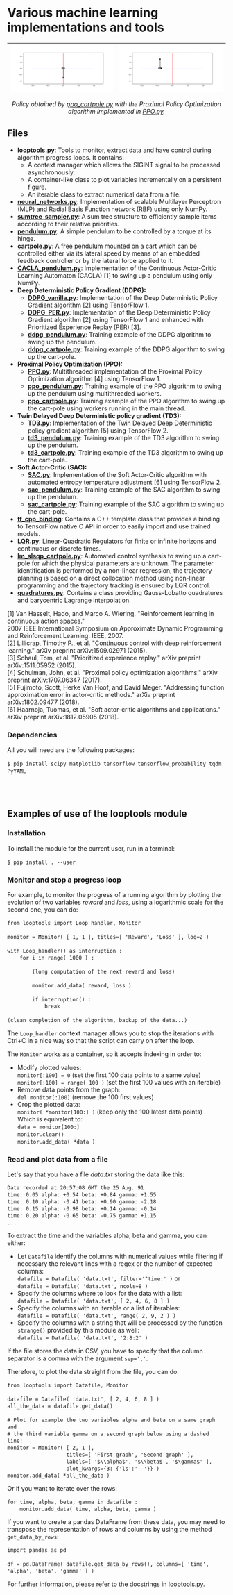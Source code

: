 # Various machine learning implementations and tools

![](cartpole_ppo_1.gif?raw=true "Starting from the same initial position it has been trained with") | ![](cartpole_ppo_2.gif?raw=true "Starting from a different position than the training one")
:-:|:-:

<p align="center"><i>Policy obtained by <a href="ppo_cartpole.py">ppo_cartpole.py</a> with the Proximal Policy Optimization algorithm implemented in <a href="PPO.py">PPO.py</a>.</i></p>


## Files

- [**looptools.py**](looptools.py): Tools to monitor, extract data and have control during algorithm progress loops. It contains:
	- A context manager which allows the SIGINT signal to be processed asynchronously.
	- A container-like class to plot variables incrementally on a persistent figure.
	- An iterable class to extract numerical data from a file.
- [**neural_networks.py**](neural_networks.py): Implementation of scalable Multilayer Perceptron (MLP) and Radial Basis Function network (RBF) using only NumPy.
- [**sumtree_sampler.py**](sumtree_sampler.py): A sum tree structure to efficiently sample items according to their relative priorities.
- [**pendulum.py**](pendulum.py): A simple pendulum to be controlled by a torque at its hinge.
- [**cartpole.py**](cartpole.py): A free pendulum mounted on a cart which can be controlled either via its lateral speed by means of an embedded feedback controller or by the lateral force applied to it.
- [**CACLA_pendulum.py**](CACLA_pendulum.py): Implementation of the Continuous Actor-Critic Learning Automaton (CACLA) [1] to swing up a pendulum using only NumPy.
- **Deep Deterministic Policy Gradient (DDPG):**
	- [**DDPG_vanilla.py**](DDPG_vanilla.py): Implementation of the Deep Deterministic Policy Gradient algorithm [2] using TensorFlow 1.
	- [**DDPG_PER.py**](DDPG_PER.py): Implementation of the Deep Deterministic Policy Gradient algorithm [2] using TensorFlow 1 and enhanced with Prioritized Experience Replay (PER) [3].
	- [**ddpg_pendulum.py**](ddpg_pendulum.py): Training example of the DDPG algorithm to swing up the pendulum.
	- [**ddpg_cartpole.py**](ddpg_cartpole.py): Training example of the DDPG algorithm to swing up the cart-pole.
- **Proximal Policy Optimization (PPO):**
	- [**PPO.py**](PPO.py): Multithreaded implementation of the Proximal Policy Optimization algorithm [4] using TensorFlow 1.
	- [**ppo_pendulum.py**](ppo_pendulum.py): Training example of the PPO algorithm to swing up the pendulum using multithreaded workers.
	- [**ppo_cartpole.py**](ppo_cartpole.py): Training example of the PPO algorithm to swing up the cart-pole using workers running in the main thread.
- **Twin Delayed Deep Deterministic policy gradient (TD3):**
	- [**TD3.py**](TD3.py): Implementation of the Twin Delayed Deep Deterministic policy gradient algorithm [5] using TensorFlow 2.
	- [**td3_pendulum.py**](td3_pendulum.py): Training example of the TD3 algorithm to swing up the pendulum.
	- [**td3_cartpole.py**](td3_cartpole.py): Training example of the TD3 algorithm to swing up the cart-pole.
- **Soft Actor-Critic (SAC):**
	- [**SAC.py**](SAC.py): Implementation of the Soft Actor-Critic algorithm with automated entropy temperature adjustment [6] using TensorFlow 2.
	- [**sac_pendulum.py**](sac_pendulum.py): Training example of the SAC algorithm to swing up the pendulum.
	- [**sac_cartpole.py**](sac_cartpole.py): Training example of the SAC algorithm to swing up the cart-pole.
- [**tf_cpp_binding**](tf_cpp_binding): Contains a C++ template class that provides a binding to TensorFlow native C API in order to easily import and use trained models.
- [**LQR.py**](LQR.py): Linear-Quadratic Regulators for finite or infinite horizons and continuous or discrete times.
- [**lm_slsqp_cartpole.py**](lm_slsqp_cartpole.py): Automated control synthesis to swing up a cart-pole for which the physical parameters are unknown. The parameter identification is performed by a non-linear regression, the trajectory planning is based on a direct collocation method using non-linear programming and the trajectory tracking is ensured by LQR control.
- [**quadratures.py**](quadratures.py): Contains a class providing Gauss-Lobatto quadratures and barycentric Lagrange interpolation.

[1] Van Hasselt, Hado, and Marco A. Wiering. "Reinforcement learning in continuous action spaces."<br />
    2007 IEEE International Symposium on Approximate Dynamic Programming and Reinforcement Learning. IEEE, 2007.<br />
[2] Lillicrap, Timothy P., et al. "Continuous control with deep reinforcement learning." arXiv preprint arXiv:1509.02971 (2015).<br />
[3] Schaul, Tom, et al. "Prioritized experience replay." arXiv preprint arXiv:1511.05952 (2015).<br />
[4] Schulman, John, et al. "Proximal policy optimization algorithms." arXiv preprint arXiv:1707.06347 (2017).<br />
[5] Fujimoto, Scott, Herke Van Hoof, and David Meger. "Addressing function approximation error in actor-critic methods." arXiv preprint arXiv:1802.09477 (2018).<br />
[6] Haarnoja, Tuomas, et al. "Soft actor-critic algorithms and applications." arXiv preprint arXiv:1812.05905 (2018).


### Dependencies

All you will need are the following packages:

`$ pip install scipy matplotlib tensorflow tensorflow_probability tqdm PyYAML`

<br />
<br />


## Examples of use of the looptools module


### Installation

To install the module for the current user, run in a terminal:

`$ pip install . --user`


### Monitor and stop a progress loop

For example, to monitor the progress of a running algorithm by plotting the evolution of two variables *reward* and *loss*, using a logarithmic scale for the second one, you can do:

	from looptools import Loop_handler, Monitor

	monitor = Monitor( [ 1, 1 ], titles=[ 'Reward', 'Loss' ], log=2 )

	with Loop_handler() as interruption :
		for i in range( 1000 ) :

			(long computation of the next reward and loss)

			monitor.add_data( reward, loss )

			if interruption() :
				break
	
	(clean completion of the algorithm, backup of the data...)

The `Loop_handler` context manager allows you to stop the iterations with Ctrl+C in a nice way so that the script can carry on after the loop.

The `Monitor` works as a container, so it accepts indexing in order to:
- Modify plotted values:<br />
`monitor[:100] = 0` (set the first 100 data points to a same value)<br />
`monitor[:100] = range( 100 )` (set the first 100 values with an iterable)
- Remove data points from the graph:<br />
`del monitor[:100]` (remove the 100 first values)
- Crop the plotted data:<br />
`monitor( *monitor[100:] )` (keep only the 100 latest data points)<br />
Which is equivalent to:<br />
`data = monitor[100:]`<br />
`monitor.clear()`<br />
`monitor.add_data( *data )`


### Read and plot data from a file

Let's say that you have a file *data.txt* storing the data like this:

	Data recorded at 20:57:08 GMT the 25 Aug. 91
	time: 0.05 alpha: +0.54 beta: +0.84 gamma: +1.55
	time: 0.10 alpha: -0.41 beta: +0.90 gamma: -2.18
	time: 0.15 alpha: -0.98 beta: +0.14 gamma: -0.14
	time: 0.20 alpha: -0.65 beta: -0.75 gamma: +1.15
	...

To extract the time and the variables alpha, beta and gamma, you can either:
- Let `Datafile` identify the columns with numerical values while filtering if necessary the relevant lines with a regex or the number of expected columns:<br />
`datafile = Datafile( 'data.txt', filter='^time:' )` or<br />
`datafile = Datafile( 'data.txt', ncols=8 )`
- Specify the columns where to look for the data with a list:<br />
`datafile = Datafile( 'data.txt', [ 2, 4, 6, 8 ] )`
- Specify the columns with an iterable or a list of iterables:<br />
`datafile = Datafile( 'data.txt', range( 2, 9, 2 ) )`
- Specify the columns with a string that will be processed by the function `strange()` provided by this module as well:<br />
`datafile = Datafile( 'data.txt', '2:8:2' )`

If the file stores the data in CSV, you have to specify that the column separator is a comma with the argument `sep=','`.

Therefore, to plot the data straight from the file, you can do:

	from looptools import Datafile, Monitor

	datafile = Datafile( 'data.txt', [ 2, 4, 6, 8 ] )
	all_the_data = datafile.get_data()

	# Plot for example the two variables alpha and beta on a same graph and
	# the third variable gamma on a second graph below using a dashed line:
	monitor = Monitor( [ 2, 1 ],
	                   titles=[ 'First graph', 'Second graph' ],
	                   labels=[ '$\\alpha$', '$\\beta$', '$\gamma$' ],
	                   plot_kwargs={3: {'ls':'--'}} )
	monitor.add_data( *all_the_data )

Or if you want to iterate over the rows:

	for time, alpha, beta, gamma in datafile :
		monitor.add_data( time, alpha, beta, gamma )

If you want to create a pandas DataFrame from these data, you may need to transpose the representation of rows and columns by using the method `get_data_by_rows`:

	import pandas as pd

	df = pd.DataFrame( datafile.get_data_by_rows(), columns=[ 'time', 'alpha', 'beta', 'gamma' ] )


For further information, please refer to the docstrings in [looptools.py](looptools.py).
